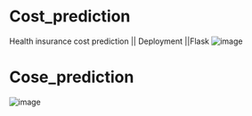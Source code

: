 # Cost_prediction
Health insurance cost prediction || Deployment ||Flask
![image](https://github.com/anku601/Cost_prediction/assets/97394038/ec3331e0-7270-487b-9b34-95a4407aa77b)


# Cose_prediction

![image](https://github.com/user-attachments/assets/cd3c4065-0d67-444d-ad20-d244d76f3cb8)

